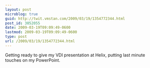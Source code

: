 ```yaml
---
layout: post
microblog: true
guid: http://twit.vmstan.com/2009/03/19/1354772344.html
post_id: 3052055
date: 2009-03-19T09:09:49-0600
lastmod: 2009-03-19T09:09:49-0600
type: post
url: /2009/03/19/1354772344.html
---
```

Getting ready to give my VDI presentation at Helix, putting last minute touches on my PowerPoint.
